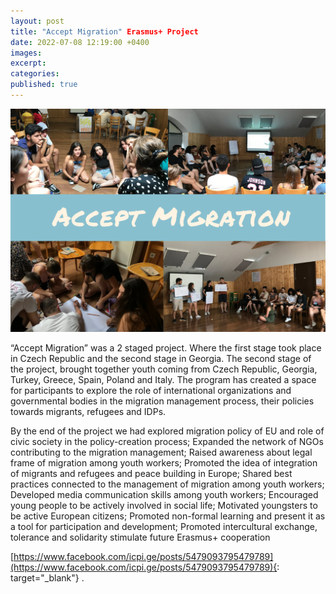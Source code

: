 ```yaml
---
layout: post
title: "Accept Migration" Erasmus+ Project
date: 2022-07-08 12:19:00 +0400
images:
excerpt:
categories:
published: true
---
```


![](/uploads/Accept_migration.png)

“Accept Migration” was a 2 staged project. Where the first stage took place in Czech Republic and the second stage in Georgia. The second stage of the project, brought together youth coming from Czech Republic, Georgia, Turkey, Greece, Spain, Poland and Italy. The program has created a space for participants to explore the role of international organizations and governmental bodies in the migration management process, their policies towards migrants, refugees and IDPs. 


By the end of the project we had explored migration policy of EU and role of civic society in the policy-creation process; Expanded the network of NGOs contributing to the migration management; Raised awareness about legal frame of migration among youth  workers; Promoted the idea of integration of migrants and refugees and peace building in Europe; Shared best practices connected to the management of migration among youth workers; Developed media communication skills among youth workers; Encouraged young people to be actively involved in social life; Motivated youngsters to be active European citizens; Promoted non-formal learning and present it as a tool for participation and development; Promoted intercultural exchange, tolerance and solidarity stimulate future Erasmus+ cooperation


[https://www.facebook.com/icpi.ge/posts/5479093795479789](https://www.facebook.com/icpi.ge/posts/5479093795479789){: target="_blank"} .
